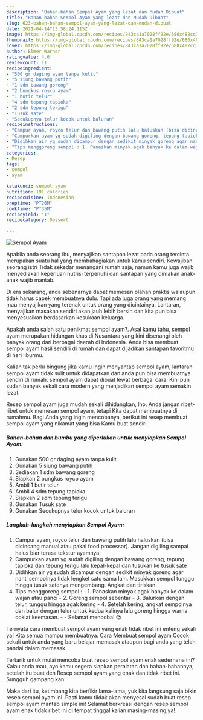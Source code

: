 ```yaml
---
description: "Bahan-bahan Sempol Ayam yang lezat dan Mudah Dibuat"
title: "Bahan-bahan Sempol Ayam yang lezat dan Mudah Dibuat"
slug: 623-bahan-bahan-sempol-ayam-yang-lezat-dan-mudah-dibuat
date: 2021-04-14T13:58:24.115Z
image: https://img-global.cpcdn.com/recipes/843ca1a7028ff92e/680x482cq70/sempol-ayam-foto-resep-utama.jpg
thumbnail: https://img-global.cpcdn.com/recipes/843ca1a7028ff92e/680x482cq70/sempol-ayam-foto-resep-utama.jpg
cover: https://img-global.cpcdn.com/recipes/843ca1a7028ff92e/680x482cq70/sempol-ayam-foto-resep-utama.jpg
author: Elmer Warner
ratingvalue: 4.6
reviewcount: 11
recipeingredient:
- "500 gr daging ayam tanpa kulit"
- "5 siung bawang putih"
- "1 sdm bawang goreng"
- "2 bungkus royco ayam"
- "1 butir telur"
- "4 sdm tepung tapioka"
- "2 sdm tepung terigu"
- "Tusuk sate"
- "Secukupnya telur kocok untuk baluran"
recipeinstructions:
- "Campur ayam, royco telur dan bawang putih lalu haluskan (bisa dicincang manual atau pakai food processor). Jangan digiling sampai halus biar terasa tekstur ayamnya."
- "Campurkan ayam yg sudah digiling dengan bawang goreng, tepung tapioka dan tepung terigu lalu kepal-kepal dan tusukan ke tusuk sate"
- "Didihkan air yg sudah dicampur dengan sedikit minyak goreng agar nanti sempolnya tidak lengket satu sama lain. Masukkan sempol tunggu hingga tusuk satenya mengembang. Angkat dan tiriskan"
- "Tips menggoreng sempol : 1. Panaskan minyak agak banyak ke dalam wajan atau panci 2. Goreng sempol sebentar 3. Balurkan dengan telur, tunggu hingga agak kering 4. Setelah kering, angkat sempolnya dan balur dengan telur untuk kedua kalinya lalu goreng hingga warna coklat keemasan.  Selamat mencoba! 😍"
categories:
- Resep
tags:
- sempol
- ayam

katakunci: sempol ayam 
nutrition: 191 calories
recipecuisine: Indonesian
preptime: "PT26M"
cooktime: "PT35M"
recipeyield: "1"
recipecategory: Dessert

---
```



![Sempol Ayam](https://img-global.cpcdn.com/recipes/843ca1a7028ff92e/680x482cq70/sempol-ayam-foto-resep-utama.jpg)

Apabila anda seorang ibu, menyajikan santapan lezat pada orang tercinta merupakan suatu hal yang membahagiakan untuk kamu sendiri. Kewajiban seorang istri Tidak sekedar menangani rumah saja, namun kamu juga wajib menyediakan keperluan nutrisi terpenuhi dan santapan yang dimakan anak-anak wajib mantab.

Di era  sekarang, anda sebenarnya dapat memesan olahan praktis walaupun tidak harus capek membuatnya dulu. Tapi ada juga orang yang memang mau menyajikan yang terenak untuk orang yang dicintainya. Lantaran, menyajikan masakan sendiri akan jauh lebih bersih dan kita pun bisa menyesuaikan berdasarkan kesukaan keluarga. 



Apakah anda salah satu penikmat sempol ayam?. Asal kamu tahu, sempol ayam merupakan hidangan khas di Nusantara yang kini disenangi oleh banyak orang dari berbagai daerah di Indonesia. Anda bisa membuat sempol ayam hasil sendiri di rumah dan dapat dijadikan santapan favoritmu di hari liburmu.

Kalian tak perlu bingung jika kamu ingin menyantap sempol ayam, lantaran sempol ayam tidak sulit untuk didapatkan dan anda pun bisa membuatnya sendiri di rumah. sempol ayam dapat dibuat lewat berbagai cara. Kini pun sudah banyak sekali cara modern yang menjadikan sempol ayam semakin lezat.

Resep sempol ayam juga mudah sekali dihidangkan, lho. Anda jangan ribet-ribet untuk memesan sempol ayam, tetapi Kita dapat membuatnya di rumahmu. Bagi Anda yang ingin mencobanya, berikut ini resep membuat sempol ayam yang nikamat yang bisa Kamu buat sendiri.

<!--inarticleads1-->

##### Bahan-bahan dan bumbu yang diperlukan untuk menyiapkan Sempol Ayam:

1. Gunakan 500 gr daging ayam tanpa kulit
1. Gunakan 5 siung bawang putih
1. Sediakan 1 sdm bawang goreng
1. Siapkan 2 bungkus royco ayam
1. Ambil 1 butir telur
1. Ambil 4 sdm tepung tapioka
1. Siapkan 2 sdm tepung terigu
1. Gunakan Tusuk sate
1. Gunakan Secukupnya telur kocok untuk baluran




<!--inarticleads2-->

##### Langkah-langkah menyiapkan Sempol Ayam:

1. Campur ayam, royco telur dan bawang putih lalu haluskan (bisa dicincang manual atau pakai food processor). Jangan digiling sampai halus biar terasa tekstur ayamnya.
1. Campurkan ayam yg sudah digiling dengan bawang goreng, tepung tapioka dan tepung terigu lalu kepal-kepal dan tusukan ke tusuk sate
1. Didihkan air yg sudah dicampur dengan sedikit minyak goreng agar nanti sempolnya tidak lengket satu sama lain. Masukkan sempol tunggu hingga tusuk satenya mengembang. Angkat dan tiriskan
1. Tips menggoreng sempol : - 1. Panaskan minyak agak banyak ke dalam wajan atau panci - 2. Goreng sempol sebentar - 3. Balurkan dengan telur, tunggu hingga agak kering - 4. Setelah kering, angkat sempolnya dan balur dengan telur untuk kedua kalinya lalu goreng hingga warna coklat keemasan. -  - Selamat mencoba! 😍




Ternyata cara membuat sempol ayam yang enak tidak ribet ini enteng sekali ya! Kita semua mampu membuatnya. Cara Membuat sempol ayam Cocok sekali untuk anda yang baru belajar memasak ataupun bagi anda yang telah pandai dalam memasak.

Tertarik untuk mulai mencoba buat resep sempol ayam enak sederhana ini? Kalau anda mau, ayo kamu segera siapkan peralatan dan bahan-bahannya, setelah itu buat deh Resep sempol ayam yang enak dan tidak ribet ini. Sungguh gampang kan. 

Maka dari itu, ketimbang kita berfikir lama-lama, yuk kita langsung saja bikin resep sempol ayam ini. Pasti kamu tiidak akan menyesal sudah buat resep sempol ayam mantab simple ini! Selamat berkreasi dengan resep sempol ayam enak tidak ribet ini di tempat tinggal kalian masing-masing,ya!.

